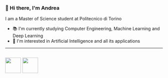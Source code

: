 ### 👋 Hi there, I'm Andrea

I am a Master of Science student at Politecnico di Torino

- :books: I'm currently studying Computer Engineering, Machine Learning and Deep Learning
- :robot: I'm interested in Artificial Intelligence and all its applications

<!--
[<img src='https://cdn.jsdelivr.net/npm/simple-icons@3.0.1/icons/github.svg' alt='github' height='40'>](https://github.com/andrea-cavallo-98)  [<img src='https://cdn.jsdelivr.net/npm/simple-icons@3.0.1/icons/linkedin.svg' alt='linkedin' height='40'>](https://www.linkedin.com/in/andrea-cavallo-6a619a1a8/)  
-->
---
[<img src="https://user-images.githubusercontent.com/79795245/151543715-d76e1de6-6a81-417d-ad77-977a104634da.png" width="50" height="50">][1]
[<img src="https://user-images.githubusercontent.com/79795245/151551760-cee3483f-8695-41d2-a35b-d746844c7608.png" width="50" height="50">][2]
---
[1]: https://www.linkedin.com/in/andrea-cavallo-6a619a1a8/
[2]: https://github.com/andrea-cavallo-98
<!--
**andrea-cavallo-98/andrea-cavallo-98** is a ✨ _special_ ✨ repository because its `README.md` (this file) appears on your GitHub profile.

Here are some ideas to get you started:

- 🔭 I’m currently working on ...
- 🌱 I’m currently learning ...
- 👯 I’m looking to collaborate on ...
- 🤔 I’m looking for help with ...
- 💬 Ask me about ...
- 📫 How to reach me: ...
- 😄 Pronouns: ...
- ⚡ Fun fact: ...
-->
